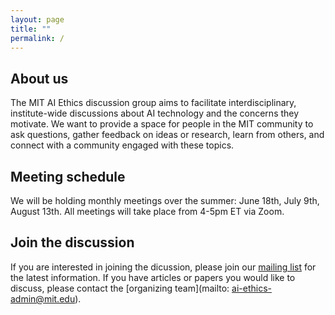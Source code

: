 ```yaml
---
layout: page
title: ""
permalink: /
---
```


## About us

The MIT AI Ethics discussion group aims to facilitate interdisciplinary, institute-wide discussions about AI technology and the concerns they motivate. We want to provide a space for people in the MIT community to ask questions, gather feedback on ideas or research, learn from others, and connect with a community engaged with these topics. 

## Meeting schedule

We will be holding monthly meetings over the summer: June 18th, July 9th, August 13th. All meetings will take place from 4-5pm ET via Zoom.  

## Join the discussion

If you are interested in joining the dicussion, please join our [mailing list](https://groups.mit.edu/webmoira/list/ai-ethics) for the latest information. If you have articles or papers you would like to discuss, please contact the [organizing team](mailto: ai-ethics-admin@mit.edu). 
